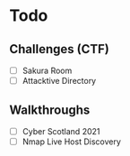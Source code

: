 # Todo

## Challenges (CTF)

* [ ] Sakura Room
* [ ] Attacktive Directory

## Walkthroughs

* [ ] Cyber Scotland 2021
* [ ] Nmap Live Host Discovery

